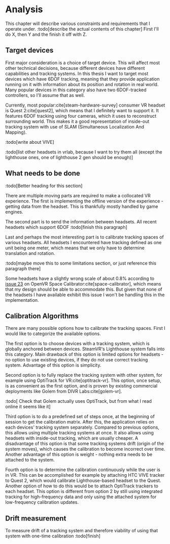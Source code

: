 # Analysis

This chapter will describe various constraints and requirements that I operate under. :todo[describe the actual contents of this chapter] First I'll do X, then Y and the finish it off with Z.

## Target devices

First major consideration is a choice of target device. This will affect most other technical decisions, because different devices have different capabilities and tracking systems. In this thesis I want to target most devices which have 6DOF tracking, meaning that they provide application running on it with information about its position and rotation in real world. Many popular devices in this category also have two 6DOF-tracked controllers, so I'll assume that as well.

Currently, most popular:cite[steam-hardware-survey] consumer VR headset is Quest 2:cite[quest2], which means that I definitely want to support it. It features 6DOF tracking using four cameras, which it uses to reconstruct surrounding world. This makes it a good representation of inside-out tracking system with use of SLAM (Simultaneous Localization And Mapping).

:todo[write about VIVE]

:todo[list other headsets in vrlab, because I want to try them all (except the lighthouse ones, one of lighthouse 2 gen should be enough)]

## What needs to be done

:todo[Better heading for this section]

There are multiple moving parts are required to make a collocated VR experience. The first is implementing the offline version of the experience - getting data from the headset. This is thankfully mostly handled by game engines.

The second part is to send the information between headsets. All recent headsets which support 6DOF :todo[finish this paragraph]

Last and perhaps the most interesting part is to calibrate tracking spaces of various headsets. All headsets I encountered have tracking defined as one unit being one meter, which means that we only have to determine translation and rotation.

:todo[maybe move this to some limitations section, or just reference this paragraph there]

Some headsets have a slightly wrong scale of about 0.8% according to [issue 23][1] on OpenVR Space Calibrator:cite[space-calibrator], which means that my design should be able to accommodate this. But given that none of the headsets I have available exhibit this issue I won't be handling this in the implementation.

[1]: https://github.com/pushrax/openvr-spacecalibrator/issues/23

## Calibration Algorithms

There are many possible options how to calibrate the tracking spaces. First I would like to categorize the available options.

The first option is to choose devices with a tracking system, which is globally anchored between devices. SteamVR's Lighthouse system falls into this category. Main drawback of this option is limited options for headsets - no option to use existing devices, if they do not use correct tracking system. Advantage of this option is simplicity.

Second option is to fully replace the tracking system with other system, for example using OptiTrack for VR:cite[optitrack-vr]. This option, once setup, is as convenient as the first option, and is proven by existing commercial deployments like Golem from DIVR Labs:cite[golem-vr].

:todo[ Check that Golem actually uses OptiTrack, but from what I read online it seems like it]

Third option is to do a predefined set of steps once, at the beginning of session to get the calibration matrix. After this, the application relies on each devices' tracking system separately. Compared to previous options, this allows using multiple tracking systems at once. It also allows using headsets with inside-out tracking, which are usually cheaper. A disadvantage of this option is that some tracking systems drift (origin of the system moves), which causes the calibration to become incorrect over time. Another advantage of this option is weight - nothing extra needs to be attached to the system.

Fourth option is to determine the calibration continuously while the user is in VR. This can be accomplished for example by attaching HTC VIVE tracker to Quest 2, which would calibrate Lighthouse-based headset to the Quest. Another option of how to do this would be to attach OptiTrack trackers to each headset. This option is different from option 2 by still using integrated tracking for high-frequency data and only using the attached system for low-frequency calibration updates.

## Drift measurement

To measure drift of a tracking system and therefore viability of using that system with one-time calibration :todo[finish]
